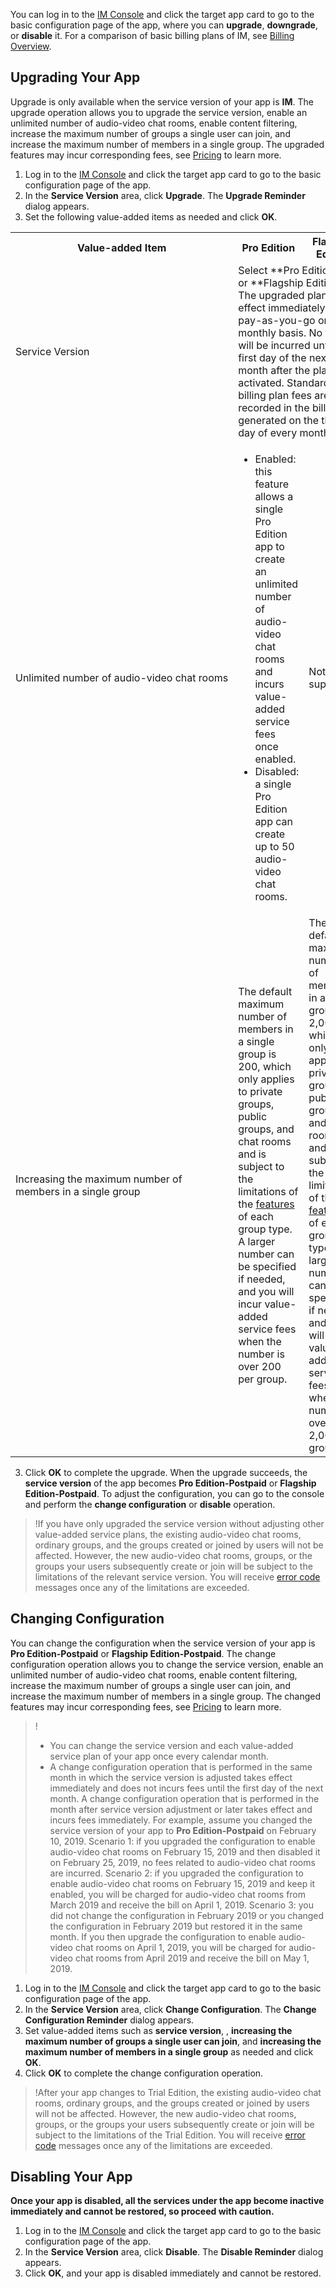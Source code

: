 You can log in to the [IM Console](https://console.cloud.tencent.com/im) and click the target app card to go to the basic configuration page of the app, where you can **upgrade**, **downgrade**, or **disable** it. For a comparison of basic billing plans of IM, see [Billing Overview](https://intl.cloud.tencent.com/document/product/1047/34349).


## Upgrading Your App
Upgrade is only available when the service version of your app is **IM**. The upgrade operation allows you to upgrade the service version, enable an unlimited number of audio-video chat rooms, enable content filtering, increase the maximum number of groups a single user can join, and increase the maximum number of members in a single group. The upgraded features may incur corresponding fees, see [Pricing](https://intl.cloud.tencent.com/document/product/1047/34350) to learn more.

1. Log in to the [IM Console](https://console.cloud.tencent.com/im) and click the target app card to go to the basic configuration page of the app.
2. In the **Service Version** area, click **Upgrade**. The **Upgrade Reminder** dialog appears.
3. Set the following value-added items as needed and click **OK**.
  <table>
     <tr>
         <th nowrap="nowrap">Value-added Item</th>  
         <th>Pro Edition</th>  
         <th>Flagship Edition</th>  
     </tr>
	 <tr>      
         <td>Service Version</td>
	 <td colspan="2">Select **Pro Edition** or **Flagship Edition**. The upgraded plan takes effect immediately and is pay-as-you-go on a monthly basis. No fees will be incurred until the first day of the next month after the plan is activated. Standard billing plan fees are recorded in the bill generated on the third day of every month.</td>   
     </tr> 
	 <tr>      
         <td nowrap="nowrap">Unlimited number of audio-video chat rooms</td>   
	 <td><ul><li>Enabled: this feature allows a single Pro Edition app to create an unlimited number of audio-video chat rooms and incurs value-added service fees once enabled.</li><li>Disabled: a single Pro Edition app can create up to 50 audio-video chat rooms.</li></ul></td>   
	     <td>Not supported</td>   
     </tr> 
	 <tr> 
	     <td>Increasing the maximum number of members in a single group</td>   
	     <td>The default maximum number of members in a single group is 200, which only applies to private groups, public groups, and chat rooms and is subject to the limitations of the <a href="https://intl.cloud.tencent.com/document/product/1047/33515">features</a> of each group type. A larger number can be specified if needed, and you will incur value-added service fees when the number is over 200 per group.</td>
	     <td>The default maximum number of members in a single group is 2,000, which only applies to private groups, public groups, and chat rooms and is subject to the limitations of the <a href="https://intl.cloud.tencent.com/document/product/1047/33515">features</a> of each group type. A larger number can be specified if needed, and you will incur value-added service fees when the number is over 2,000 per group.</td>
   </tr> 
</table>

3. Click **OK** to complete the upgrade.
 When the upgrade succeeds, the **service version** of the app becomes **Pro Edition-Postpaid** or **Flagship Edition-Postpaid**. To adjust the configuration, you can go to the console and perform the **change configuration** or **disable** operation.

>!If you have only upgraded the service version without adjusting other value-added service plans, the existing audio-video chat rooms, ordinary groups, and the groups created or joined by users will not be affected. However, the new audio-video chat rooms, groups, or the groups your users subsequently create or join will be subject to the limitations of the relevant service version. You will receive [error code](https://intl.cloud.tencent.com/document/product/1047/34348) messages once any of the limitations are exceeded.

## Changing Configuration
You can change the configuration when the service version of your app is **Pro Edition-Postpaid** or **Flagship Edition-Postpaid**. The change configuration operation allows you to change the service version, enable an unlimited number of audio-video chat rooms, enable content filtering, increase the maximum number of groups a single user can join, and increase the maximum number of members in a single group. The changed features may incur corresponding fees, see [Pricing](https://intl.cloud.tencent.com/document/product/1047/34350) to learn more.
>!
>- You can change the service version and each value-added service plan of your app once every calendar month.
>- A change configuration operation that is performed in the same month in which the service version is adjusted takes effect immediately and does not incurs fees until the first day of the next month. A change configuration operation that is performed in the month after service version adjustment or later takes effect and incurs fees immediately.
For example, assume you changed the service version of your app to **Pro Edition-Postpaid** on February 10, 2019.
Scenario 1: if you upgraded the configuration to enable audio-video chat rooms on February 15, 2019 and then disabled it on February 25, 2019, no fees related to audio-video chat rooms are incurred.
Scenario 2: if you upgraded the configuration to enable audio-video chat rooms on February 15, 2019 and keep it enabled, you will be charged for audio-video chat rooms from March 2019 and receive the bill on April 1, 2019.
Scenario 3: you did not change the configuration in February 2019 or you changed the configuration in February 2019 but restored it in the same month. If you then upgrade the configuration to enable audio-video chat rooms on April 1, 2019, you will be charged for audio-video chat rooms from April 2019 and receive the bill on May 1, 2019.

1. Log in to the [IM Console](https://console.cloud.tencent.com/im) and click the target app card to go to the basic configuration page of the app.
2. In the **Service Version** area, click **Change Configuration**. The **Change Configuration Reminder** dialog appears.
3. Set value-added items such as **service version**, , **increasing the maximum number of groups a single user can join**, and **increasing the maximum number of members in a single group** as needed and click **OK**.
4. Click **OK** to complete the change configuration operation.



>!After your app changes to Trial Edition, the existing audio-video chat rooms, ordinary groups, and the groups created or joined by users will not be affected. However, the new audio-video chat rooms, groups, or the groups your users subsequently create or join will be subject to the limitations of the Trial Edition. You will receive [error code](https://intl.cloud.tencent.com/document/product/1047/34348) messages once any of the limitations are exceeded.

## Disabling Your App
**Once your app is disabled, all the services under the app become inactive immediately and cannot be restored, so proceed with caution.**

1. Log in to the [IM Console](https://console.cloud.tencent.com/im) and click the target app card to go to the basic configuration page of the app.
2. In the **Service Version** area, click **Disable**. The **Disable Reminder** dialog appears.
3. Click **OK**, and your app is disabled immediately and cannot be restored.
